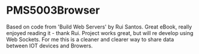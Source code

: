 # PMS5003Browser 
Based on code from 'Build Web Servers' by Rui Santos. Great eBook, really enjoyed reading it - thank Rui. 
Project works great, but will re develop using Web Sockets. For me this is a cleaner and clearer way to share data between IOT devices and Browers.
